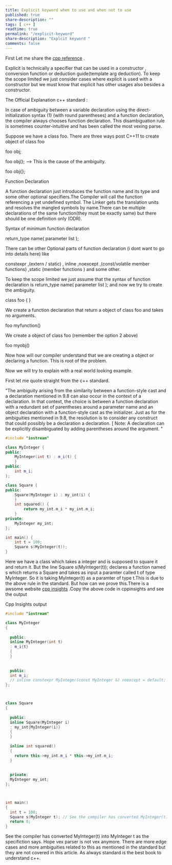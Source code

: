 ```yaml
---
title: Explicit keyword when to use and when not to use
published: true
share-description: ""
tags: [ c++ ]
readtime: true
permalink: "/explicit-keyword"
share-description: "Explcit keyword "
comments: false
---
```


First Let me share  the [cpp reference](https://en.cppreference.com/w/cpp/language/explicit)  .

Explicit is technically a specifier that can be used in a constructor , conversion function or deduction guide(template arg deduction).
To keep the scope limited we just consider cases where explicit is used with a constructor but we must know that explicit has other usages also besides a 
constructor.

The Official Explanation c++ standard :

In case of ambiguity between a variable declaration using the direct-initialization syntax (1) (with round parentheses) and a function declaration, the compiler always chooses function declaration. This disambiguation rule is sometimes counter-intuitive and has been called the most vexing parse.


Suppose we have a class foo. There are three ways post C++11 to create object of class foo

 foo obj;

 foo obj();  --> This is the cause of the ambiguity.

 foo obj{};

Function Declaration

A function declaration just introduces the function name and its type and some other optional specifiers.The Compiler will call the function
referencing a yet undefined symbol.
The Linker gets the translation units and resolves the mangled symbols by name.There can be multiple declarations of the same function(they must be exactly same) but there should
be one definition only (ODR).

Syntax of minimum function declaration 

return_type name( parameter list );

There can be other Optional parts of function declaration (i dont want to go into details here) like

constexpr ,(extern / static) , inline ,noexcept ,(const/volatile member functions) ,static (member functions ) and some other.

To keep the scope limited we just assume that the syntax of function declaration is return_type name( parameter list ); and now we try to create the ambiguity.

class foo { }

We create a function declaration that return a object of class foo and takes no arguments.

foo myfunction()

We create a object of class foo (remember the option 2 above)

foo myobj()

Now how will our compiler understand that we are creating a object or declaring a function. This is root of the problem.

Now we will try to explain with a real world looking example.


First let me quote straight from the c++ standard.

"The ambiguity arising from the similarity between a function-style cast and a declaration mentioned in 9.8
can also occur in the context of a declaration. In that context, the choice is between a function declaration
with a redundant set of parentheses around a parameter name and an object declaration with a function-style
cast as the initializer. Just as for the ambiguities mentioned in 9.8, the resolution is to consider any construct
that could possibly be a declaration a declaration. [ Note: A declaration can be explicitly disambiguated
by adding parentheses around the argument. "



```cpp
#include "iostream"

class MyInteger {
public:
    MyInteger(int t) : m_i(t) {
    }
public:
    int m_i;
};

class Square {
public:
    Square(MyInteger i) : my_int(i) {
    }
    int squared() {
        return my_int.m_i * my_int.m_i;
    }
private:
    MyInteger my_int;
};

int main() {
    int t = 100;
    Square s(MyInteger(t));
}
```

Here we have a class which takes a integer and is supposed to square it and return it.
But the line Square s(MyInteger(t)); declares a function named s which returns a Square and takes as input a paramter called 
t of type MyInteger.
So it is taking MyInteger(t) as a paramter of type t.This is due to the above rule in the standard.
But how can we prove this.There is a awsome website [cpp insights](https://cppinsights.io/) .Copy the above code in cppinsights
and see the output

Cpp Insights output 

```cpp
#include "iostream"

class MyInteger
{
  
  public: 
  inline MyInteger(int t)
  : m_i{t}
  {
  }
  
  
  public: 
  int m_i;
  // inline constexpr MyInteger(const MyInteger &) noexcept = default;
};



class Square
{
  
  public: 
  inline Square(MyInteger i)
  : my_int{MyInteger(i)}
  {
  }
  
  inline int squared()
  {
    return this->my_int.m_i * this->my_int.m_i;
  }
  
  
  private: 
  MyInteger my_int;
};



int main()
{
  int t = 100;
  Square s(MyInteger t); // See the compiler has converted MyInteger(t) into MyInteger t
  return 0;
}

```
See the compiler has converted MyInteger(t) into MyInteger t as the specifiction says.
Hope vex parser is not vex anymore.
There are more edge cases and more ambiguities related to this as mentioned in the standard but they are not covered in this article.
As always standard is the best book to understand c++.